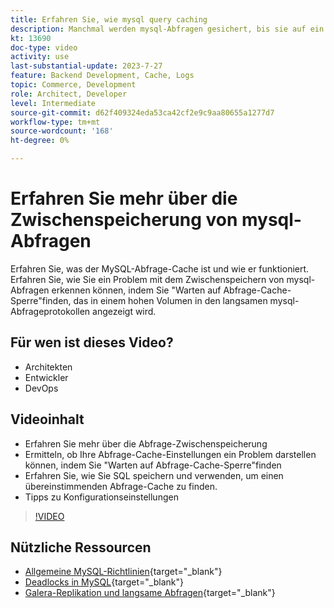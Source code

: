 ```yaml
---
title: Erfahren Sie, wie mysql query caching
description: Manchmal werden mysql-Abfragen gesichert, bis sie auf ein Schloss warten. In diesem Tutorial werden das Zwischenspeichern von Abfragen und einige Empfehlungen für Einstellungen bei Problemen erläutert.
kt: 13690
doc-type: video
activity: use
last-substantial-update: 2023-7-27
feature: Backend Development, Cache, Logs
topic: Commerce, Development
role: Architect, Developer
level: Intermediate
source-git-commit: d62f409324eda53ca42cf2e9c9aa80655a1277d7
workflow-type: tm+mt
source-wordcount: '168'
ht-degree: 0%

---
```


# Erfahren Sie mehr über die Zwischenspeicherung von mysql-Abfragen

Erfahren Sie, was der MySQL-Abfrage-Cache ist und wie er funktioniert. Erfahren Sie, wie Sie ein Problem mit dem Zwischenspeichern von mysql-Abfragen erkennen können, indem Sie &quot;Warten auf Abfrage-Cache-Sperre&quot;finden, das in einem hohen Volumen in den langsamen mysql-Abfrageprotokollen angezeigt wird.

## Für wen ist dieses Video?

- Architekten
- Entwickler
- DevOps

## Videoinhalt

- Erfahren Sie mehr über die Abfrage-Zwischenspeicherung
- Ermitteln, ob Ihre Abfrage-Cache-Einstellungen ein Problem darstellen können, indem Sie &quot;Warten auf Abfrage-Cache-Sperre&quot;finden
- Erfahren Sie, wie Sie SQL speichern und verwenden, um einen übereinstimmenden Abfrage-Cache zu finden.
- Tipps zu Konfigurationseinstellungen

>[!VIDEO](https://video.tv.adobe.com/v/3422015?learn=on)

## Nützliche Ressourcen

- [Allgemeine MySQL-Richtlinien](https://experienceleague.adobe.com/docs/commerce-operations/installation-guide/prerequisites/database-server/mysql.html?lang=en){target="_blank"}
- [Deadlocks in MySQL](https://experienceleague.adobe.com/docs/commerce-knowledge-base/kb/troubleshooting/database/deadlocks-in-mysql.html){target="_blank"}
- [Galera-Replikation und langsame Abfragen](https://experienceleague.adobe.com/docs/commerce-learn/tutorials/backend-development/galera-db-slow-replication.html){target="_blank"}

